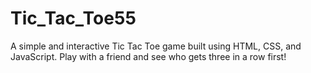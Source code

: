 # Tic_Tac_Toe55
A simple and interactive Tic Tac Toe game built using HTML, CSS, and JavaScript. Play with a friend and see who gets three in a row first!
